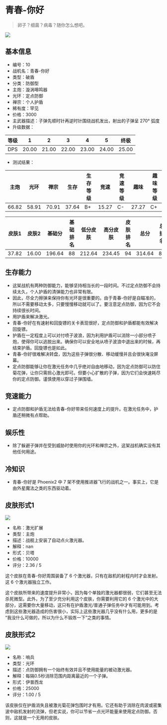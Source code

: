 # 青春-你好

> 卵子？细菌？病毒？随你怎么想吧。

<img src="/ships/ship_10.png" style={{zoom:1}}/>

## 基本信息

- 编号：10
- 战机名：青春-你好
- 类型：破盾
- 分类：防御型
- 主炮：漩涡嗥鸣器
- 光环：定点防御
- 禅宗：个人护盾
- 稀有度：罕见
- 价格：3000
- 主武器描述：子弹先顺时针再逆时针围绕战机发出，射出的子弹呈 270° 弧度
- 升级数据：

| 等级 | 1 | 2 | 3 | 4 | 5 | 终极 |
|--|--|--|--|--|--|--|
| DPS | 20.00 | 21.00 | 22.00 | 23.00 | 24.00 | 25.00 |

- 测试结果：

| 主炮 | 光环 | 禅宗 | 生存 | 生存等级 | 竞速 | 竞速等级 | 趣味 | 趣味等级 |
|--|--|--|--|--|--|--|--|--|
| 66.82 | 58.91 | 70.91 | 37.64 | B+ | 15.27 | C- | 27.27 | C+ |

| 皮肤1 | 皮肤2 | 基础分 | 基础排名 | 低分皮肤 | 高分皮肤 | 皮肤排名 | 总分 | 总排名 |
|--|--|--|--|--|--|--|--|--|
| 37.82 | 16.00 | 196.64 | 88 | 212.64 | 234.45 | 94 | 314.64 | 89 |

## 生存能力

- 这架战机有两种防御能力，能够坚持相当长的一段时间。不过定点防御不会持续太久，个人护盾的清弹能力也非常有限。
- 因此，尽全力擦弹来保持你有光环是很重要的。由于青春-你好是自瞄准的，所以不需要移动太多，只要慢慢移动就可以了。要注意定点防御，因为它不会持续很长时间。
- 用护盾来解决激光。
- 青春-你好在有速射和回旋镖的关卡表现很好，定点防御和护盾都能有效解决回旋镖。
- 护盾在一定程度上可以对付喷子波浪，因为利用护盾可以消除一小部分喷子炮，使得你可以逃脱出来。确保你可以安全地从喷子波浪中退出来的时候，再结束护盾。回旋镖也是如此。
- 青春-你好很难解决转盘，因为这些子弹很分散、移动缓慢并且会很快淹没屏幕。
- 定点防御能够让你在激光任务中几乎绝对自由地移动，因为定点防御可以防住菊花弹，让你只需担心激光即可。但要小心扩散的子弹，因为它们会快速耗尽你的定点防御。谨慎使用以穿过子弹围墙。

## 竞速能力

- 定点防御和护盾无法给青春-你好带来任何速度上的提升。在激光任务中，护盾还稍微有点帮助。

## 娱乐性

- 除了躲避子弹并在受到威胁时使用你的光环和禅宗之外，这架战机确实没有其他任何用途。

## 冷知识

- 青春-你好是 Phoenix2 中 7 架不使用推进器飞行的战机之一。事实上，它是由外星魔法之类的东西驱动着。

## 皮肤形式1

<img src="/ships/ship_10_apex_1.png" style={{zoom:1}}/>

- 名称：激光扩展
- 类型：主炮
- 描述：战舰上安装了自动点火激光器。
- 解释：nan
- 形式：贝塔
- 价格：10000
- 评分：2.36 / 5

这个皮肤在青春-你好周围装备了 6 个激光器，只有在敌机的射程内时才会发射。这 6 个激光器独立工作。

这个皮肤所带来的速度提升非常小，因为每个单独的激光器都很弱，它们甚至无法杀死微型。此外，为了至少充分利用这个皮肤，你需要利用它的 6 个激光中的大部分，这需要你大量移动，这只有在护盾激光/普通子弹任务中才有可能用到。考虑到这些激光器造成的伤害很小，实际上这些激光器几乎没有什么用，更多的是 “我没什么可做的，所以为什么不锻炼一下”之类的事情。

## 皮肤形式2

<img src="/ships/ship_10_apex_2.png" style={{zoom:1}}/>

- 名称：哨兵
- 类型：光环
- 描述：点防御拥有一个始终有效并且不使用能量的被动激光器。
- 解释：每隔0.5秒消除范围内距离最近的一个子弹。
- 形式：伊普西龙
- 价格：25000
- 评分：1.00 / 5

该皮肤仅在护盾消失且被激光菊花弹包围时才有用。它还有助于消除在肉波或密集波中敌机发射的流弹，但老实说，你可以节省一点光环能量来使用定点防御。否则，这就是一个无用的皮肤。
